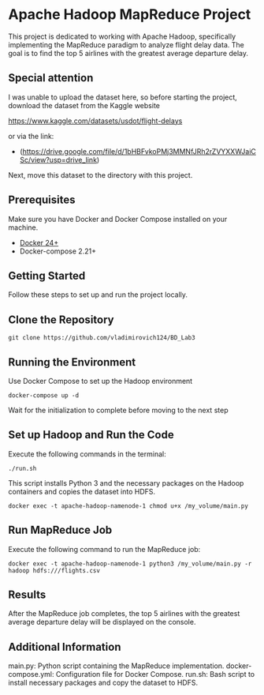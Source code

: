 # Apache Hadoop MapReduce Project

This project is dedicated to working with Apache Hadoop, specifically implementing the MapReduce paradigm to analyze flight delay data. The goal is to find the top 5 airlines with the greatest average departure delay.

## Special attention

I was unable to upload the dataset here, so before starting the project, download the dataset from the Kaggle website

https://www.kaggle.com/datasets/usdot/flight-delays

or via the link:

* (https://drive.google.com/file/d/1bHBFvkoPMj3MMNfJRh2rZVYXXWJaiCSc/view?usp=drive_link)

Next, move this dataset to the directory with this project.

## Prerequisites

Make sure you have Docker and Docker Compose installed on your machine.

* [Docker 24+](https://www.docker.com/get-started)
* Docker-compose 2.21+

## Getting Started

Follow these steps to set up and run the project locally.

## Clone the Repository

    git clone https://github.com/vladimirovich124/BD_Lab3

## Running the Environment

Use Docker Compose to set up the Hadoop environment

    docker-compose up -d

Wait for the initialization to complete before moving to the next step

## Set up Hadoop and Run the Code

Execute the following commands in the terminal:

    ./run.sh
    
This script installs Python 3 and the necessary packages on the Hadoop containers and copies the dataset into HDFS.

    docker exec -t apache-hadoop-namenode-1 chmod u+x /my_volume/main.py
    
## Run MapReduce Job

Execute the following command to run the MapReduce job:

    docker exec -t apache-hadoop-namenode-1 python3 /my_volume/main.py -r hadoop hdfs:///flights.csv

## Results

After the MapReduce job completes, the top 5 airlines with the greatest average departure delay will be displayed on the console.

## Additional Information

main.py: Python script containing the MapReduce implementation.
docker-compose.yml: Configuration file for Docker Compose.
run.sh: Bash script to install necessary packages and copy the dataset to HDFS.
